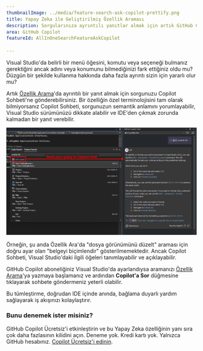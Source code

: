 ```yaml
---
thumbnailImage: ../media/feature-search-ask-copilot-prettify.png
title: Yapay Zeka ile Geliştirilmiş Özellik Araması
description: Sorgularınıza ayrıntılı yanıtlar almak için artık GitHub Copilot'a soru sorabilirsiniz.
area: GitHub Copilot
featureId: AllInOneSearchFeatureAskCopilot

---
```



Visual Studio'da belirli bir menü öğesini, komutu veya seçeneği bulmanız gerektiğini ancak adını veya konumunu bilmediğinizi fark ettiğiniz oldu mu? Düzgün bir şekilde kullanma hakkında daha fazla ayrıntı sizin için yararlı olur mu?

Artık [Özellik Arama](vscmd://Window.QuickLaunch)'da ayrıntılı bir yanıt almak için sorgunuzu Copilot Sohbeti'ne gönderebilirsiniz. Bir özelliğin özel terminolojisini tam olarak bilmiyorsanız Copilot Sohbeti, sorgunuzun semantik anlamını yorumlayabilir, Visual Studio sürümünüzü dikkate alabilir ve IDE'den çıkmak zorunda kalmadan bir yanıt verebilir.

![Arama çubuğunun altındaki Özellik Arama Copilot'a Sorun düğmesi](../media/feature-search-ask-copilot-prettify-highlighted.png)

Örneğin, şu anda Özellik Ara'da "dosya görünümünü düzelt" araması için doğru ayar olan "belgeyi biçimlendir" gösterilmemektedir. Ancak Copilot Sohbeti, Visual Studio'daki ilgili öğeleri tanımlayabilir ve açıklayabilir.

GitHub Copilot aboneliğiniz Visual Studio'da ayarlandıysa aramanızı [Özellik Arama](vscmd://Window.QuickLaunch)'ya yazmaya başlamanız ve ardından **Copilot'a Sor** düğmesine tıklayarak sohbete göndermeniz yeterli olabilir. 

Bu tümleştirme, doğrudan IDE içinde anında, bağlama duyarlı yardım sağlayarak iş akışınızı kolaylaştırır.

### Bunu denemek ister misiniz?
GitHub Copilot Ücretsiz'i etkinleştirin ve bu Yapay Zeka özelliğinin yanı sıra çok daha fazlasının kilidini açın.
 Deneme yok. Kredi kartı yok. Yalnızca GitHub hesabınız. [Copilot Ücretsiz'i edinin](vscmd://View.GitHub.Copilot.Chat).
